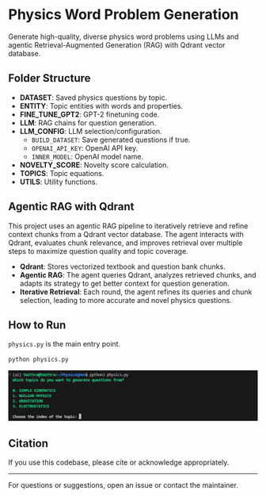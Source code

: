 # Physics Word Problem Generation

Generate high-quality, diverse physics word problems using LLMs and agentic Retrieval-Augmented Generation (RAG) with Qdrant vector database.

## Folder Structure

- **DATASET**: Saved physics questions by topic.
- **ENTITY**: Topic entities with words and properties.
- **FINE_TUNE_GPT2**: GPT-2 finetuning code.
- **LLM**: RAG chains for question generation.
- **LLM_CONFIG**: LLM selection/configuration.
    - `BUILD_DATASET`: Save generated questions if true.
    - `OPENAI_API_KEY`: OpenAI API key.
    - `INNER_MODEL`: OpenAI model name.
- **NOVELTY_SCORE**: Novelty score calculation.
- **TOPICS**: Topic equations.
- **UTILS**: Utility functions.

## Agentic RAG with Qdrant

This project uses an agentic RAG pipeline to iteratively retrieve and refine context chunks from a Qdrant vector database. The agent interacts with Qdrant, evaluates chunk relevance, and improves retrieval over multiple steps to maximize question quality and topic coverage.

- **Qdrant**: Stores vectorized textbook and question bank chunks.
- **Agentic RAG**: The agent queries Qdrant, analyzes retrieved chunks, and adapts its strategy to get better context for question generation.
- **Iterative Retrieval**: Each round, the agent refines its queries and chunk selection, leading to more accurate and novel physics questions.

## How to Run

`physics.py` is the main entry point.

```bash
python physics.py
```
![Options](src/options.png)

## Citation

If you use this codebase, please cite or acknowledge appropriately.

---

For questions or suggestions, open an issue or contact the maintainer.
